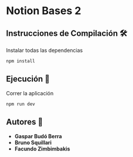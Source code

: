 # Notion Bases 2


## Instrucciones de Compilación 🛠️
Instalar todas las dependencias
```
npm install
```

## Ejecución 🚀

Correr la aplicación
```
npm run dev
```



## Autores 💭
* **Gaspar Budó Berra**
* **Bruno Squillari**
* **Facundo Zimbimbakis**
